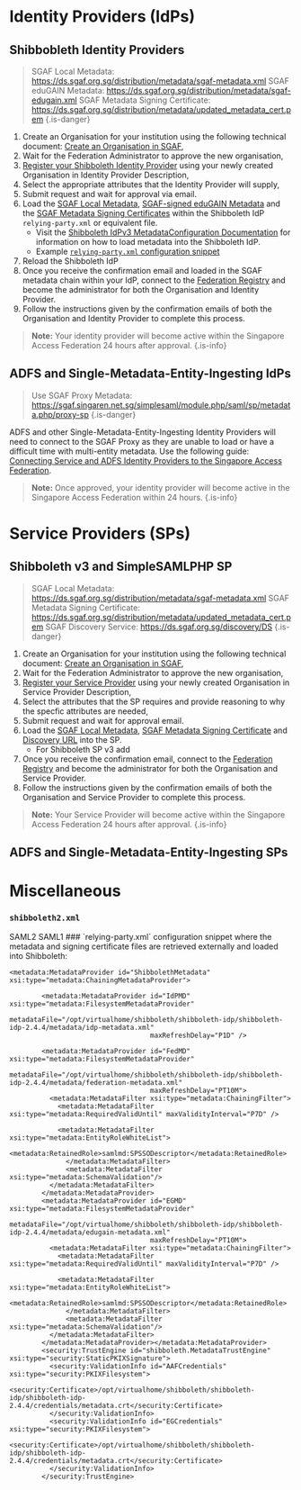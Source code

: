 <!-- TITLE: Connecting to the SGAF -->
<!-- SUBTITLE: How to connect SAML 2.0 entities (IdPs and SPs) to the SGAF -->

# Identity Providers (IdPs)
## Shibbobleth Identity Providers

> SGAF Local Metadata: https://ds.sgaf.org.sg/distribution/metadata/sgaf-metadata.xml
> SGAF eduGAIN Metadata: https://ds.sgaf.org.sg/distribution/metadata/sgaf-edugain.xml
> SGAF Metadata Signing Certificate: https://ds.sgaf.org.sg/distribution/metadata/updated_metadata_cert.pem
{.is-danger}

1. Create an Organisation for your institution using the following technical document: [Create an Organisation in SGAF](https://www.singaren.net.sg/document/Creating%20an%20Organisation%20within%20SGAF.pdf),
2. Wait for the Federation Administrator to approve the new organisation,
3. [Register your Shibboleth Identity Provider](https://manager.sgaf.org.sg/federationregistry/registration/idp) using your newly created Organisation in Identity Provider Description,
4. Select the appropriate attributes that the Identity Provider will supply,
5. Submit request and wait for approval via email.
6. Load the [SGAF Local Metadata](https://ds.sgaf.org.sg/distribution/metadata/sgaf-metadata.xml), [SGAF-signed eduGAIN Metadata](https://ds.sgaf.org.sg/distribution/metadata/sgaf-edugain.xml) and the [SGAF Metadata Signing Certificates](https://ds.sgaf.org.sg/distribution/metadata/updated_metadata_cert.pem) within the Shibboleth IdP `relying-party.xml` or equivalent file.
	* Visit the [Shibboleth IdPv3 MetadataConfiguration Documentation](https://wiki.shibboleth.net/confluence/display/IDP30/MetadataConfiguration) for information on how to load metadata into the Shibboleth IdP.
	* Example [`relying-party.xml` configuration snippet](#relying-party-xml-configuration-snippet-where-the-metadata-and-signing-certificate-files-are-retrieved-externally-and-loaded-into-shibboleth)
7. Reload the Shibboleth IdP
8. Once you receive the confirmation email and loaded in the SGAF metadata chain within your IdP, connect to the [Federation Registry](https://manager.sgaf.org.sg/federationregistry/) and become the administrator for both the Organisation and Identity Provider.
9. Follow the instructions given by the confirmation emails of both the Organisation and Identity Provider to complete this process.

> **Note:** Your identity provider will become active within the Singapore Access Federation 24 hours after approval.
{.is-info}

## ADFS and Single-Metadata-Entity-Ingesting IdPs
> Use SGAF Proxy Metadata: https://sgaf.singaren.net.sg/simplesaml/module.php/saml/sp/metadata.php/proxy-sp
{.is-danger}

ADFS and other Single-Metadata-Entity-Ingesting Identity Providers will need to connect to the SGAF Proxy as they are unable to load or have a difficult time with multi-entity metadata.
Use the following guide: [Connecting Service and ADFS Identity Providers to the Singapore Access Federation](https://www.singaren.net.sg/document/Connecting%20Service%20and%20ADFS%20Identity%20Providers%20to%20the%20SingAREN%20Access%20Federation.pdf).

> **Note:** Once approved, your identity provider will become active in the Singapore Access Federation within 24 hours.
{.is-info}
# Service Providers (SPs)

## Shibboleth v3 and SimpleSAMLPHP SP

> SGAF Local Metadata: https://ds.sgaf.org.sg/distribution/metadata/sgaf-metadata.xml
> SGAF Metadata Signing Certificate: https://ds.sgaf.org.sg/distribution/metadata/updated_metadata_cert.pem
> SGAF Discovery Service: https://ds.sgaf.org.sg/discovery/DS
{.is-danger}

1. Create an Organisation for your institution using the following technical document: [Create an Organisation in SGAF](https://www.singaren.net.sg/document/Creating%20an%20Organisation%20within%20SGAF.pdf),
2. Wait for the Federation Administrator to approve the new organisation,
3. [Register your Service Provider](https://manager.sgaf.org.sg/federationregistry/registration/sp) using your newly created Organisation in Service Provider Description,
4. Select the attributes that the SP requires and provide reasoning to why the specfic attributes are needed,
5. Submit request and wait for approval email.
6. Load the [SGAF Local Metadata](https://ds.sgaf.org.sg/distribution/metadata/sgaf-metadata.xml), [SGAF Metadata Signing Certificate](https://ds.sgaf.org.sg/distribution/metadata/updated_metadata_cert.pem) and [Discovery URL](https://ds.sgaf.org.sg/discovery/DS) into the SP.
	*  For Shibboleth SP v3 add
7. Once you receive the confirmation email, connect to the [Federation Registry](https://manager.sgaf.org.sg/federationregistry/) and become the administrator for both the Organisation and Service Provider.
8. Follow the instructions given by the confirmation emails of both the Organisation and Service Provider to complete this process.

> **Note:** Your Service Provider will become active within the Singapore Access Federation 24 hours after approval.
{.is-info}

## ADFS and Single-Metadata-Entity-Ingesting SPs

# Miscellaneous
### `shibboleth2.xml`
<ApplicationOverride id="virtualhome" entityID="https://vho.sgaf.singaren.net.sg/shibboleth" attributePrefix="AJP_">
  <Sessions checkAddress="false" consistentAddress="false" handlerSSL="true" cookieProps="https">
    <SSO discoveryProtocol="SAMLDS" ECP="false" discoveryURL="https://ds.sgaf.org.sg/discovery/DS">SAML2 SAML1</SSO>
  </Sessions>

  <MetadataProvider type="XML" url="https://ds.sgaf.org.sg/distribution/metadata/sgaf-metadata.xml" backingFilePath="virtualhome.metadata.xml" reloadInterval="1800">
    <MetadataFilter type="RequireValidUntil" maxValidityInterval="2419200"/>
    <MetadataFilter type="Signature" certificate="virtualhome/metadata.crt"/>
  </MetadataProvider>

  <AttributeExtractor type="XML" validate="true" reloadChanges="false" path="virtualhome/attribute-map.xml" />
  <AttributeResolver type="Query" subjectMatch="true"/>
  <AttributeFilter type="XML" validate="true" path="virtualhome/attribute-policy.xml" />
  <CredentialResolver type="File" key="virtualhome/sp.key" certificate="virtualhome/sp.crt" />
</ApplicationOverride>
### `relying-party.xml` configuration snippet where the metadata and signing certificate files are retrieved externally and loaded into Shibboleth:

```
<metadata:MetadataProvider id="ShibbolethMetadata" xsi:type="metadata:ChainingMetadataProvider">

        <metadata:MetadataProvider id="IdPMD" xsi:type="metadata:FilesystemMetadataProvider"
                                   metadataFile="/opt/virtualhome/shibboleth/shibboleth-idp/shibboleth-idp-2.4.4/metadata/idp-metadata.xml"
                                   maxRefreshDelay="P1D" />

        <metadata:MetadataProvider id="FedMD" xsi:type="metadata:FilesystemMetadataProvider"
                                   metadataFile="/opt/virtualhome/shibboleth/shibboleth-idp/shibboleth-idp-2.4.4/metadata/federation-metadata.xml"
                                   maxRefreshDelay="PT10M">
          <metadata:MetadataFilter xsi:type="metadata:ChainingFilter">
            <metadata:MetadataFilter  xsi:type="metadata:RequiredValidUntil" maxValidityInterval="P7D" />

            <metadata:MetadataFilter xsi:type="metadata:EntityRoleWhiteList">
                <metadata:RetainedRole>samlmd:SPSSODescriptor</metadata:RetainedRole>
              </metadata:MetadataFilter>
              <metadata:MetadataFilter xsi:type="metadata:SchemaValidation"/>
          </metadata:MetadataFilter>
        </metadata:MetadataProvider>
        <metadata:MetadataProvider id="EGMD" xsi:type="metadata:FilesystemMetadataProvider"
                                   metadataFile="/opt/virtualhome/shibboleth/shibboleth-idp/shibboleth-idp-2.4.4/metadata/edugain-metadata.xml"
                                   maxRefreshDelay="PT10M">
          <metadata:MetadataFilter xsi:type="metadata:ChainingFilter">
            <metadata:MetadataFilter  xsi:type="metadata:RequiredValidUntil" maxValidityInterval="P7D" />

            <metadata:MetadataFilter xsi:type="metadata:EntityRoleWhiteList">
                <metadata:RetainedRole>samlmd:SPSSODescriptor</metadata:RetainedRole>
              </metadata:MetadataFilter>
              <metadata:MetadataFilter xsi:type="metadata:SchemaValidation"/>
          </metadata:MetadataFilter>
        </metadata:MetadataProvider></metadata:MetadataProvider>
        <security:TrustEngine id="shibboleth.MetadataTrustEngine" xsi:type="security:StaticPKIXSignature">
          <security:ValidationInfo id="AAFCredentials" xsi:type="security:PKIXFilesystem">
            <security:Certificate>/opt/virtualhome/shibboleth/shibboleth-idp/shibboleth-idp-2.4.4/credentials/metadata.crt</security:Certificate>
          </security:ValidationInfo>
          <security:ValidationInfo id="EGCredentials" xsi:type="security:PKIXFilesystem">
            <security:Certificate>/opt/virtualhome/shibboleth/shibboleth-idp/shibboleth-idp-2.4.4/credentials/metadata.crt</security:Certificate>
          </security:ValidationInfo>
        </security:TrustEngine>
				
```
